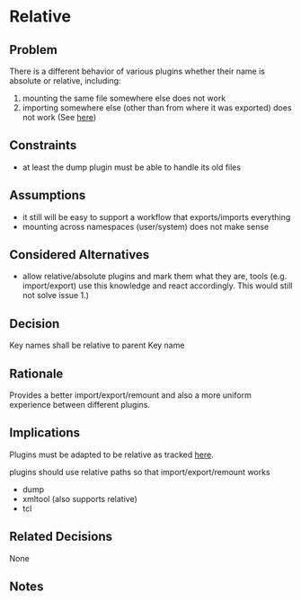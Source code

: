 # Relative

## Problem

There is a different behavior of various plugins whether their name is
absolute or relative, including:

1. mounting the same file somewhere else does not work
2. importing somewhere else (other than from where it was exported) does not work
   (See [here](https://github.com/ElektraInitiative/libelektra/issues/51))

## Constraints

- at least the dump plugin must be able to handle its old files

## Assumptions

- it still will be easy to support a workflow that exports/imports
  everything
- mounting across namespaces (user/system) does not make sense

## Considered Alternatives

- allow relative/absolute plugins and mark them what they are, tools
  (e.g. import/export) use this knowledge and react accordingly.
  This would still not solve issue 1.)

## Decision

Key names shall be relative to parent Key name

## Rationale

Provides a better import/export/remount and also a more uniform
experience between different plugins.

## Implications

Plugins must be adapted to be relative as tracked
[here](https://github.com/ElektraInitiative/libelektra/issues/51).

plugins should use relative paths so that import/export/remount works

- dump
- xmltool (also supports relative)
- tcl

## Related Decisions

None

## Notes
